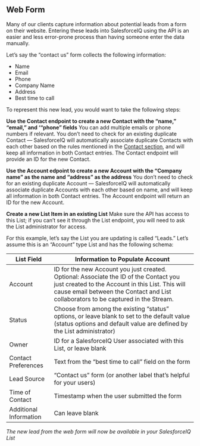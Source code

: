 ## Web Form

Many of our clients capture information about potential leads from a form on their website. Entering these leads into SalesforceIQ using the API is an easier and less error-prone process than having someone enter the data manually.

Let’s say the “contact us” form collects the following information:

- Name
- Email
- Phone
- Company Name
- Address
- Best time to call

To represent this new lead, you would want to take the following steps:

__Use the Contact endpoint to create a new Contact with the “name,” “email,” and ‘“phone” fields__
You can add multiple emails or phone numbers if relevant. You don’t need to check for an existing duplicate Contact — SalesforceIQ will automatically associate duplicate Contacts with each other based on the rules mentioned in the [Contact section](#contacts), and will keep all information in both Contact entries. The Contact endpoint will provide an ID for the new Contact.

__Use the Account edpoint to create a new Account with the “Company name” as the name and “address” as the address__
You don’t need to check for an existing duplicate Account — SalesforceIQ will automatically associate duplicate Accounts with each other based on name, and will keep all information in both Contact entries. The Account endpoint will return an ID for the new Account.

__Create a new List Item in an existing List__
Make sure the API has access to this List; if you can’t see it through the List endpoint, you will need to ask the List administrator for access.

For this example, let’s say the List you are updating is called “Leads.” Let’s assume this is an “Account” type List and has the following schema:

List Field | Information to Populate Account
--------- | -------
Account | ID for the new Account you just created. Optional: Associate the ID of the Contact you just created to the Account in this List. This will cause email between the Contact and List collaborators to be captured in the Stream.
Status | Choose from among the existing “status” options, or leave blank to set to the default value (status options and default value are defined by the List administrator)
Owner | ID for a SalesforceIQ User associated with this List, or leave blank
Contact Preferences  | Text from the “best time to call” field on the form
Lead Source | “Contact us” form (or another label that’s helpful for your users)
Time of Contact | Timestamp when the user submitted the form
Additional Information | Can leave blank

*The new lead from the web form will now be available in your SalesforceIQ List*

 
